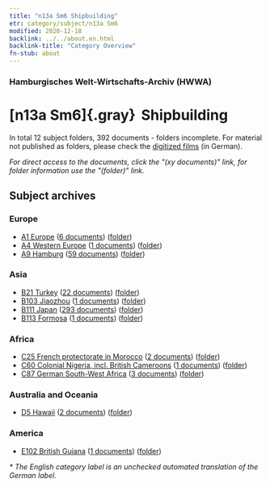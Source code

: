 ```yaml
---
title: "n13a Sm6 Shipbuilding"
etr: category/subject/n13a Sm6
modified: 2020-12-18
backlink: ../../about.en.html
backlink-title: "Category Overview"
fn-stub: about
---
```


### Hamburgisches Welt-Wirtschafts-Archiv (HWWA)
# [n13a Sm6]{.gray}&#8201; Shipbuilding&#160; 





In total 12 subject folders, 392 documents - folders incomplete.
For material not published as folders, please check the [digitized films](/film/h1_sh) (in German).

_For direct access to the documents, click the "(xy documents)" link, for folder information use the "(folder)" link._

## Subject archives



### Europe

- [A1 Europe](../../../geo/about.en.html#A1) (<a href="https://dfg-viewer.de/show/?tx_dlf[id]=https://pm20.zbw.eu/mets/sh/1408xx/140892/1618xx/161867/public.mets.en.xml" target="_blank">6 documents</a>) ([folder](http://purl.org/pressemappe20/folder/sh/140892,161867))
- [A4 Western Europe](../../../geo/about.en.html#A4) (<a href="https://dfg-viewer.de/show/?tx_dlf[id]=https://pm20.zbw.eu/mets/sh/1408xx/140897/1618xx/161867/public.mets.en.xml" target="_blank">1 documents</a>) ([folder](http://purl.org/pressemappe20/folder/sh/140897,161867))
- [A9 Hamburg](../../../geo/about.en.html#A9) (<a href="https://dfg-viewer.de/show/?tx_dlf[id]=https://pm20.zbw.eu/mets/sh/1409xx/140905/1618xx/161867/public.mets.en.xml" target="_blank">59 documents</a>) ([folder](http://purl.org/pressemappe20/folder/sh/140905,161867))

### Asia

- [B21 Turkey](../../../geo/about.en.html#B21) (<a href="https://dfg-viewer.de/show/?tx_dlf[id]=https://pm20.zbw.eu/mets/sh/1411xx/141111/1618xx/161867/public.mets.en.xml" target="_blank">22 documents</a>) ([folder](http://purl.org/pressemappe20/folder/sh/141111,161867))
- [B103 Jiaozhou](../../../geo/about.en.html#B103) (<a href="https://dfg-viewer.de/show/?tx_dlf[id]=https://pm20.zbw.eu/mets/sh/1261xx/126163/1618xx/161867/public.mets.en.xml" target="_blank">1 documents</a>) ([folder](http://purl.org/pressemappe20/folder/sh/126163,161867))
- [B111 Japan](../../../geo/about.en.html#B111) (<a href="https://dfg-viewer.de/show/?tx_dlf[id]=https://pm20.zbw.eu/mets/sh/1412xx/141272/1618xx/161867/public.mets.en.xml" target="_blank">293 documents</a>) ([folder](http://purl.org/pressemappe20/folder/sh/141272,161867))
- [B113 Formosa](../../../geo/about.en.html#B113) (<a href="https://dfg-viewer.de/show/?tx_dlf[id]=https://pm20.zbw.eu/mets/sh/1412xx/141274/1618xx/161867/public.mets.en.xml" target="_blank">1 documents</a>) ([folder](http://purl.org/pressemappe20/folder/sh/141274,161867))

### Africa

- [C25 French protectorate in Morocco](../../../geo/about.en.html#C25) (<a href="https://dfg-viewer.de/show/?tx_dlf[id]=https://pm20.zbw.eu/mets/sh/1413xx/141358/1618xx/161867/public.mets.en.xml" target="_blank">2 documents</a>) ([folder](http://purl.org/pressemappe20/folder/sh/141358,161867))
- [C60 Colonial Nigeria, incl. British Cameroons](../../../geo/about.en.html#C60) (<a href="https://dfg-viewer.de/show/?tx_dlf[id]=https://pm20.zbw.eu/mets/sh/1414xx/141409/1618xx/161867/public.mets.en.xml" target="_blank">1 documents</a>) ([folder](http://purl.org/pressemappe20/folder/sh/141409,161867))
- [C87 German South-West Africa](../../../geo/about.en.html#C87) (<a href="https://dfg-viewer.de/show/?tx_dlf[id]=https://pm20.zbw.eu/mets/sh/1414xx/141450/1618xx/161867/public.mets.en.xml" target="_blank">3 documents</a>) ([folder](http://purl.org/pressemappe20/folder/sh/141450,161867))

### Australia and Oceania

- [D5 Hawaii](../../../geo/about.en.html#D5) (<a href="https://dfg-viewer.de/show/?tx_dlf[id]=https://pm20.zbw.eu/mets/sh/1415xx/141595/1618xx/161867/public.mets.en.xml" target="_blank">2 documents</a>) ([folder](http://purl.org/pressemappe20/folder/sh/141595,161867))

### America

- [E102 British Guiana](../../../geo/about.en.html#E102) (<a href="https://dfg-viewer.de/show/?tx_dlf[id]=https://pm20.zbw.eu/mets/sh/1417xx/141700/1618xx/161867/public.mets.en.xml" target="_blank">1 documents</a>) ([folder](http://purl.org/pressemappe20/folder/sh/141700,161867))


_* The English category label is an unchecked automated translation of the German label._

